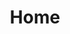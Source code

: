---
title: Home
layout: home
hero_image: "/assets/images/home/image.png" # You need to update this in CSS file
hero_title: "Learning to match, reconstruct, and understand the 3D world"
intro: "Matchlab is a research group focused on computer vision, with an emphasis on developing methods to match, reconstruct, and understand the visual world, tackling challenges in stereo vision, video understanding, and open-world 3D perception. We are a part of the <a href=\"https://www.imperial.ac.uk/electrical-engineering/research/intelligent-systems-and-networks/\">Intelligent Systems and Networks Group</a> at the <a href=\"https://www.imperial.ac.uk/electrical-engineering/\">Department of Electrical and Electronic Engineering</a> of Imperial College London."
more_info: "" 
more_info_image: ""
research_image: ""
research_text: ""
publications_image: ""
publications_text: ""
---